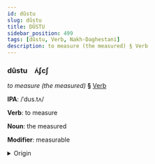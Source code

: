```yaml
---
id: dûstu
slug: dûstu
title: DÛSTU
sidebar_position: 499
tags: [dûstu, Verb, Nakh-Daghestani]
description: to measure (the measured) § Verb
---
```


### dûstu&emsp;<span kind="abugida">ʌ́ʄcʃ</span>

*to measure (the measured)* **§** [Verb](../../tags/Verb)

**IPA**: /ˈdus.tʌ/

**Verb**: to measure

**Noun**: the measured

**Modifier**: measurable

<details>
    <summary>Origin</summary>
    Chechen дуста dusta [ˈdustɑ]<br/>
    <em>Nakh-Daghestani Language Family</em>
</details>